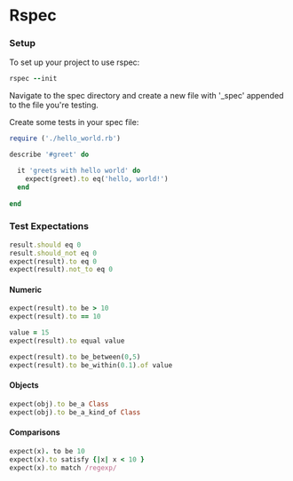 # Rspec

### Setup
To set up your project to use rspec:
```ruby
rspec --init
```

Navigate to the spec directory and create a new file with '_spec' appended to the file you're testing. 

Create some tests in your spec file:
```ruby
require ('./hello_world.rb')

describe '#greet' do

  it 'greets with hello world' do
    expect(greet).to eq('hello, world!')
  end
  
end
```

### Test Expectations
```ruby
result.should eq 0
result.should_not eq 0
expect(result).to eq 0
expect(result).not_to eq 0
```
#### Numeric
```ruby
expect(result).to be > 10
expect(result).to == 10

value = 15
expect(result).to equal value

expect(result).to be_between(0,5)
expect(result).to be_within(0.1).of value
```

#### Objects
```ruby
expect(obj).to be_a Class
expect(obj).to be_a_kind_of Class
```

#### Comparisons
```ruby
expect(x). to be 10
expect(x).to satisfy {|x| x < 10 }
expect(x).to match /regexp/
```


